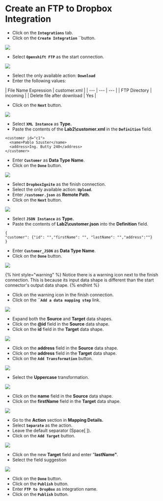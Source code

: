 # Create an FTP to Dropbox Integration

* Click on the **`Integrations`** tab.
* Click on the **`Create Integration`** ``button.

![](../.gitbook/assets/image%20%28162%29.png)

* Select **`Openshift FTP`** as the start connection.

![](../.gitbook/assets/image%20%2888%29.png)

* Select the only available action: **`Download`**
* Enter the following values:

| File Name Expression | customer.xml |
| --- | --- | --- |
| FTP Directory | incoming |
| Delete file after download | Yes |

* Click on the **`Next`** button.

![](../.gitbook/assets/image%20%2850%29.png)

* Select **`XML Instance`** as **Type.**
* Paste the contents of the **Lab2\customer.xml** in the **`Definition`** field.

```text
<customer id="c1">
  <name>Pablo Szuster</name>
  <address>Ing. Butty 240</address>
</customer>
```

* Enter **`Customer`** as **Data Type Name**.
* Click on the **`Done`** button.

![](../.gitbook/assets/image%20%2864%29.png)

* Select **`DropboxIgnite`** as the finish connection.
* Select the only available action: **`Upload`**.
* Enter **`/customer.json`** as **Remote Path**.
* Click on the **`Next`** button.

![](../.gitbook/assets/image%20%28105%29.png)

* Select **`JSON Instance`** as **Type.**
* Paste the contents of **Lab2\customer.json** into the **Definition** field.

```text
{
"customer": {"id": "","firstName": "", "lastName": "","address":""}
}
```

* Enter **`Customer_JSON`** as **Data Type Name**.
* Click on the **`Done`** button.

![](../.gitbook/assets/image%20%2857%29.png)

{% hint style="warning" %}
Notice there is a warning icon next to the finish connection. This is because its input data shape is different than the start connector's output data shape.
{% endhint %}

* Click on the warning icon in the finish connection.
* Click on the ``**`Add a data mapping step`** link.

![](../.gitbook/assets/image%20%28151%29.png)

* Expand both the **Source** and **Target** data shapes.
* Click on the **@id** field in the **Source** data shape.
* Click on the **id** field in the **Target** data shape.

![](../.gitbook/assets/image%20%289%29.png)

* Click on the **address** field in the **Source** data shape.
* Click on the **address** field in the **Target** data shape.
* Click on the **`Add Transformation`** button.

![](../.gitbook/assets/image%20%28131%29.png)

* Select the **Uppercase** transformation.

![](../.gitbook/assets/image%20%2830%29.png)

* Click on the **name** field in the **Source** data shape.
* Click on the **firstName** field in the **Target** data shape.

![](../.gitbook/assets/image%20%28117%29.png)

* Go to the **Action** section in **Mapping Details.**
* Select **`Separate`** as the action.
* Leave the default separator \(Space\[ \]\).
* Click on the **`Add Target`** button.

![](../.gitbook/assets/image%20%28133%29.png)

* Click on the new **Target** field and enter "**lastName"**.
* Select the field suggestion

![](../.gitbook/assets/image%20%2867%29.png)

* Click on the **`Done`** button.
* Click on the **`Publish`** button.
* Enter **`FTP to DropBox`** as integration name.
* Click on the **`Publish`** button.

